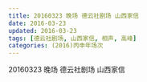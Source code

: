 ```yaml
---
title: 20160323 晚场 德云社剧场 山西家信
date: 2016-03-23
updated: 2016-03-23
tags: [德云社剧场, 山西家信, 相声, 高峰] 
categories: (2016)丙申年场次 
---
```

20160323 晚场 德云社剧场 山西家信
